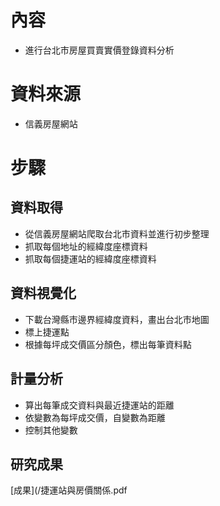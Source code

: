 # 內容

* 進行台北市房屋買賣實價登錄資料分析



# 資料來源

* 信義房屋網站



# 步驟

## 資料取得

* 從信義房屋網站爬取台北市資料並進行初步整理
* 抓取每個地址的經緯度座標資料
* 抓取每個捷運站的經緯度座標資料

## 資料視覺化

* 下載台灣縣市邊界經緯度資料，畫出台北市地圖
* 標上捷運點
* 根據每坪成交價區分顏色，標出每筆資料點

## 計量分析

* 算出每筆成交資料與最近捷運站的距離
* 依變數為每坪成交價，自變數為距離
* 控制其他變數


## 研究成果
[成果](/捷運站與房價關係.pdf
